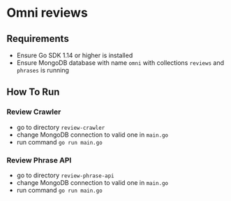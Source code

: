 # Omni reviews
## Requirements
* Ensure Go SDK 1.14 or higher is installed
* Ensure MongoDB database with name `omni` with collections `reviews` and `phrases` is running 
## How To  Run
### Review Crawler
* go to directory `review-crawler`
* change MongoDB connection to valid one in `main.go`
* run command `go run main.go`
### Review Phrase API
* go to directory `review-phrase-api`
* change MongoDB connection to valid one in `main.go`
* run command `go run main.go`
